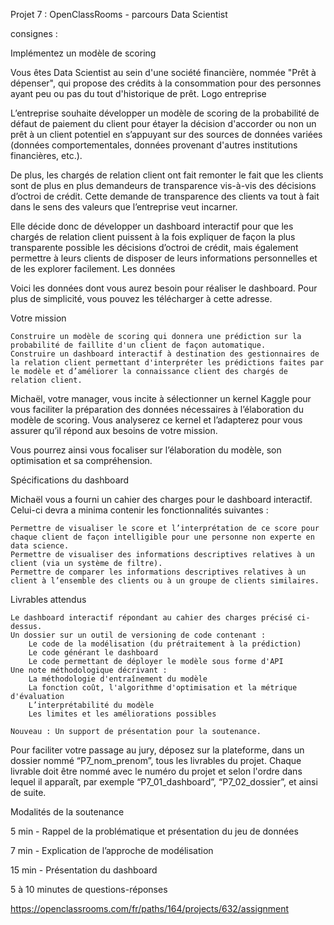 Projet 7 : OpenClassRooms - parcours Data Scientist

consignes  : 

Implémentez un modèle de scoring

Vous êtes Data Scientist au sein d'une société financière, nommée "Prêt à dépenser",  qui propose des crédits à la consommation pour des personnes ayant peu ou pas du tout d'historique de prêt.
Logo entreprise 

L’entreprise souhaite développer un modèle de scoring de la probabilité de défaut de paiement du client pour étayer la décision d'accorder ou non un prêt à un client potentiel en s’appuyant sur des sources de données variées (données comportementales, données provenant d'autres institutions financières, etc.).

De plus, les chargés de relation client ont fait remonter le fait que les clients sont de plus en plus demandeurs de transparence vis-à-vis des décisions d’octroi de crédit. Cette demande de transparence des clients va tout à fait dans le sens des valeurs que l’entreprise veut incarner.

Elle décide donc de développer un dashboard interactif pour que les chargés de relation client puissent à la fois expliquer de façon la plus transparente possible les décisions d’octroi de crédit, mais également permettre à leurs clients de disposer de leurs informations personnelles et de les explorer facilement. 
Les données

Voici les données dont vous aurez besoin pour réaliser le dashboard. Pour plus de simplicité, vous pouvez les télécharger à cette adresse.

Votre mission

    Construire un modèle de scoring qui donnera une prédiction sur la probabilité de faillite d'un client de façon automatique.
    Construire un dashboard interactif à destination des gestionnaires de la relation client permettant d'interpréter les prédictions faites par le modèle et d’améliorer la connaissance client des chargés de relation client.

Michaël, votre manager, vous incite à sélectionner un kernel Kaggle pour vous faciliter la préparation des données nécessaires à l’élaboration du modèle de scoring. Vous analyserez ce kernel et l’adapterez pour vous assurer qu’il répond aux besoins de votre mission.

Vous pourrez ainsi vous focaliser sur l’élaboration du modèle, son optimisation et sa compréhension.

Spécifications du dashboard

Michaël vous a fourni un cahier des charges pour le dashboard interactif. Celui-ci devra a minima contenir les fonctionnalités suivantes :

    Permettre de visualiser le score et l’interprétation de ce score pour chaque client de façon intelligible pour une personne non experte en data science.
    Permettre de visualiser des informations descriptives relatives à un client (via un système de filtre).
    Permettre de comparer les informations descriptives relatives à un client à l’ensemble des clients ou à un groupe de clients similaires.

Livrables attendus

    Le dashboard interactif répondant au cahier des charges précisé ci-dessus.
    Un dossier sur un outil de versioning de code contenant :
        Le code de la modélisation (du prétraitement à la prédiction)
        Le code générant le dashboard
        Le code permettant de déployer le modèle sous forme d'API
    Une note méthodologique décrivant :
        La méthodologie d'entraînement du modèle
        La fonction coût, l'algorithme d'optimisation et la métrique d'évaluation
        L’interprétabilité du modèle
        Les limites et les améliorations possibles

    Nouveau : Un support de présentation pour la soutenance.

Pour faciliter votre passage au jury, déposez sur la plateforme, dans un dossier nommé “P7_nom_prenom”, tous les livrables du projet. Chaque livrable doit être nommé avec le numéro du projet et selon l'ordre dans lequel il apparaît, par exemple “P7_01_dashboard”, “P7_02_dossier”, et ainsi de suite.

Modalités de la soutenance

5 min - Rappel de la problématique et présentation du jeu de données

7 min - Explication de l’approche de modélisation

15 min - Présentation du dashboard

5 à 10 minutes de questions-réponses


https://openclassrooms.com/fr/paths/164/projects/632/assignment
